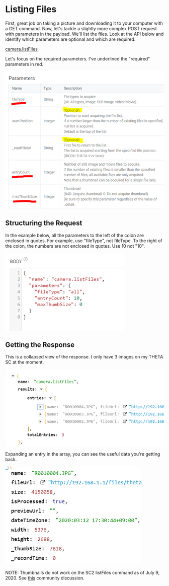 # Listing Files

First, great job on taking a picture and downloading it to your computer with a GET command. Now, let's tackle a slightly more complex POST request with parameters in the payload. We'll list the files. Look at the API below and identify which parameters are optional and which are required.

[camera.listFiles](https://api.ricoh/docs/theta-web-api-v2.1/commands/camera.list_files/)

Let's focus on the required parameters. I've underlined the "required" parameters in red.

![list files API](images/list-files/list-files-api.png)

## Structuring the Request

In the example below, all the parameters to the left of the colon are enclosed in quotes. For example, use "fileType", not fileType. To the right of the colon, the numbers are not enclosed in quotes. Use 10 not "10".

![list files request body](images/list-files/request-body.png)

## Getting the Response

This is a collapsed view of the response. I only have 3 images on my THETA SC at the moment.

![files](images/list-files/files.png)

Expanding an entry in the array, you can see the useful data you're getting back.

![file details](images/list-files/file-details.png)

NOTE: Thumbnails do not work on the SC2 listFiles command as of July 9, 2020.
See [this](https://community.theta360.guide/t/sc2-listfiles-command-with-thumbnails-not-working/5748?u=craig) community discussion.